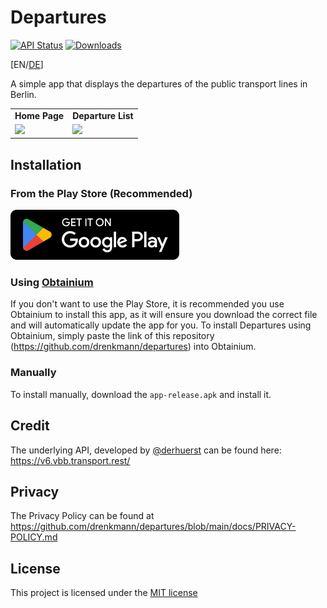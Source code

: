 # Departures

[![API Status](https://img.shields.io/uptimerobot/status/m793274559-f7e6aec36412170133ab2b04?style=flat-square&label=api
)](https://stats.uptimerobot.com/57wNLs39M/793274559)
[![Downloads](https://img.shields.io/github/downloads/drenkmann/departures/total?style=flat-square&color=blue
)](https://github.com/drenkmann/departures/releases/latest)

[EN/[DE](./docs/de/README.md)]

A simple app that displays the departures of the public transport lines in Berlin.

<table>
    <tr>
        <td><b>Home Page</b></td>
        <td><b>Departure List</b></td>
    </tr>
    <tr>
        <td><img src="./docs/images/HomePage.png" width=200/></td>
        <td><img src="./docs/images/DepartureList.png" width=200/></td>
    </tr>
</table>

## Installation

### From the Play Store (Recommended)
[<img src="https://github.com/pioug/google-play-badges/blob/main/svg/English.svg" alt="Get it on Google Play" height="80">](https://play.google.com/store/apps/details?id=dev.drenkmann.departures)

### Using [Obtainium](https://github.com/ImranR98/Obtainium)
If you don't want to use the Play Store, it is recommended you use Obtainium to install this app, as it will ensure you download the correct file and will automatically update the app for you. To install Departures using Obtainium, simply paste the link of this repository (https://github.com/drenkmann/departures) into Obtainium.

### Manually
To install manually, download the `app-release.apk` and install it.

## Credit
The underlying API, developed by [@derhuerst](https://github.com/derhuerst) can be found here: https://v6.vbb.transport.rest/

## Privacy
The Privacy Policy can be found at https://github.com/drenkmann/departures/blob/main/docs/PRIVACY-POLICY.md

## License
This project is licensed under the [MIT license](./LICENSE.md)

